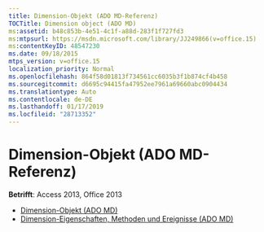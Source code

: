 ```yaml
---
title: Dimension-Objekt (ADO MD-Referenz)
TOCTitle: Dimension object (ADO MD)
ms:assetid: b48c853b-4e51-4c1f-a88d-283f1f727fd3
ms:mtpsurl: https://msdn.microsoft.com/library/JJ249866(v=office.15)
ms:contentKeyID: 48547230
ms.date: 09/18/2015
mtps_version: v=office.15
localization_priority: Normal
ms.openlocfilehash: 864f58d01813f734561cc6035b3f1b874cf4b458
ms.sourcegitcommit: d6695c94415fa47952ee7961a69660abc0904434
ms.translationtype: Auto
ms.contentlocale: de-DE
ms.lasthandoff: 01/17/2019
ms.locfileid: "28713352"
---
```

# <a name="dimension-object-ado-md-reference"></a>Dimension-Objekt (ADO MD-Referenz)

**Betrifft**: Access 2013, Office 2013

- [Dimension-Objekt (ADO MD)](dimension-object-ado-md.md)
- [Dimension-Eigenschaften, Methoden und Ereignisse (ADO MD)](dimension-properties-methods-and-events-ado-md.md)

